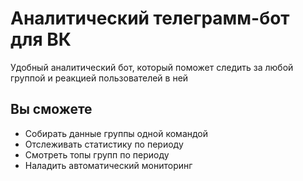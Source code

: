 # Аналитический телеграмм-бот для ВК

Удобный аналитический бот, который поможет следить за любой группой и реакцией пользователей в ней

## Вы сможете
- Собирать данные группы одной командой 
- Отслеживать статистику по периоду
- Смотреть топы групп по периоду
- Наладить автоматический мониторинг 


